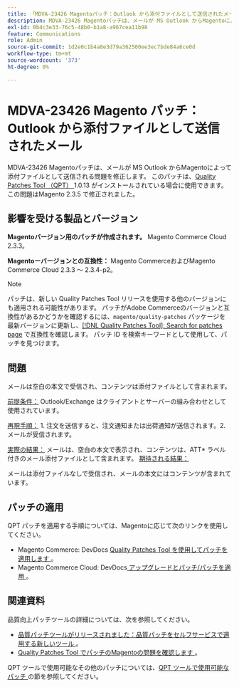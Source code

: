 ```yaml
---
title: 「MDVA-23426 Magentoパッチ：Outlook から添付ファイルとして送信されたメール」
description: MDVA-23426 Magentoパッチは、メールが MS Outlook からMagentoによって添付ファイルとして送信される問題を修正します。 このパッチは、[Quality Patches Tool （QPT） ] （/help/announcements/adobe-commerce-announcements/magento-quality-patches-released-new-tool-to-self-serve-quality-patches.md） 1.0.13 がインストールされている場合に利用できます。 この問題はMagento 2.3.5 で修正されました。
exl-id: 0b4c3e33-76c5-48b0-b1a8-a967cea11b98
feature: Communications
role: Admin
source-git-commit: 1d2e0c1b4a8e3d79a362500ee3ec7bde84a6ce0d
workflow-type: tm+mt
source-wordcount: '373'
ht-degree: 0%

---
```


# MDVA-23426 Magento パッチ：Outlook から添付ファイルとして送信されたメール

MDVA-23426 Magentoパッチは、メールが MS Outlook からMagentoによって添付ファイルとして送信される問題を修正します。 このパッチは、[Quality Patches Tool （QPT） ](/help/announcements/adobe-commerce-announcements/magento-quality-patches-released-new-tool-to-self-serve-quality-patches.md)1.0.13 がインストールされている場合に使用できます。 この問題はMagento 2.3.5 で修正されました。

## 影響を受ける製品とバージョン

**Magentoバージョン用のパッチが作成されます。** Magento Commerce Cloud 2.3.3。

**Magentoーバージョンとの互換性：** Magento CommerceおよびMagento Commerce Cloud 2.3.3 ～ 2.3.4-p2。

>[!NOTE]
>
>パッチは、新しい Quality Patches Tool リリースを使用する他のバージョンにも適用される可能性があります。 パッチがAdobe Commerceのバージョンと互換性があるかどうかを確認するには、`magento/quality-patches` パッケージを最新バージョンに更新し、[[!DNL Quality Patches Tool]: Search for patches page](https://devdocs.magento.com/quality-patches/tool.html#patch-grid) で互換性を確認します。 パッチ ID を検索キーワードとして使用して、パッチを見つけます。

## 問題

メールは空白の本文で受信され、コンテンツは添付ファイルとして含まれます。

<u> 前提条件：</u> Outlook/Exchange はクライアントとサーバーの組み合わせとして使用されています。

<u> 再現手順：</u> 1. 注文を送信すると、注文通知または出荷通知が送信されます。2.メールが受信されます。

<u> 実際の結果：</u> メールは、空白の本文で表示され、コンテンツは、ATT\* ラベル付きのメール添付ファイルとして含まれます。 <u> 期待される結果：</u>

メールは添付ファイルなしで受信され、メールの本文にはコンテンツが含まれています。

## パッチの適用

QPT パッチを適用する手順については、Magentoに応じて次のリンクを使用してください。

* Magento Commerce: DevDocs [Quality Patches Tool を使用してパッチを適用します ](https://devdocs.magento.com/guides/v2.4/comp-mgr/patching/mqp.html)。
* Magento Commerce Cloud: DevDocs[ アップグレードとパッチ/パッチを適用 ](https://devdocs.magento.com/cloud/project/project-patch.html)。

## 関連資料

品質向上パッチツールの詳細については、次を参照してください。

* [ 品質パッチツールがリリースされました：品質パッチをセルフサービスで適用する新しいツール ](/help/announcements/adobe-commerce-announcements/magento-quality-patches-released-new-tool-to-self-serve-quality-patches.md)。
* [Quality Patches Tool でパッチのMagentoの問題を確認します ](/help/support-tools/patches-available-in-qpt-tool/check-patch-for-magento-issue-with-magento-quality-patches.md)。

QPT ツールで使用可能なその他のパッチについては、[QPT ツールで使用可能なパッチ ](https://support.magento.com/hc/en-us/sections/360010506631-Patches-available-in-QPT-tool-) の節を参照してください。
